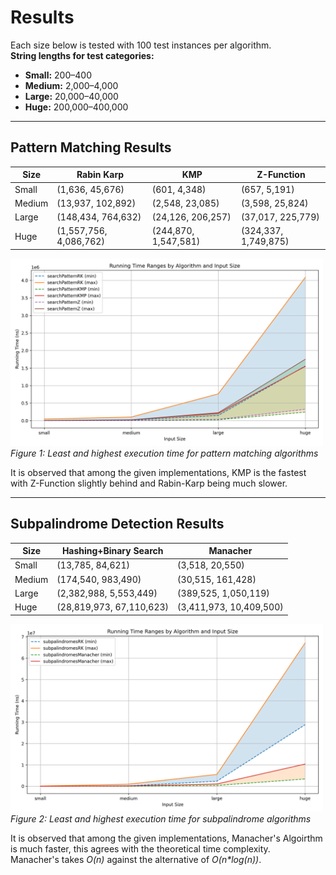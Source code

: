 # Results

Each size below is tested with 100 test instances per algorithm.  
**String lengths for test categories:**

- **Small:** 200–400  
- **Medium:** 2,000–4,000  
- **Large:** 20,000–40,000  
- **Huge:** 200,000–400,000  

---

## Pattern Matching Results

| **Size**  | **Rabin Karp**           | **KMP**                   | **Z-Function**            |
|-----------|--------------------------|---------------------------|---------------------------|
| Small     | (1,636, 45,676)          | (601, 4,348)              | (657, 5,191)              |
| Medium    | (13,937, 102,892)        | (2,548, 23,085)           | (3,598, 25,824)           |
| Large     | (148,434, 764,632)       | (24,126, 206,257)         | (37,017, 225,779)         |
| Huge      | (1,557,756, 4,086,762)   | (244,870, 1,547,581)      | (324,337, 1,749,875)      |

<p>
  <img src="pattern-stats.png" alt="Pattern Statistics Plot" width="500" height="300" />
  <br />
  <em>Figure 1: Least and highest execution time for pattern matching algorithms</em>
</p>

It is observed that among the given implementations, KMP is the fastest with Z-Function slightly behind and Rabin-Karp being much slower.

---

## Subpalindrome Detection Results

| **Size**  | **Hashing+Binary Search** | **Manacher**                 |
|-----------|---------------------------|------------------------------|
| Small     | (13,785, 84,621)          | (3,518, 20,550)              |
| Medium    | (174,540, 983,490)        | (30,515, 161,428)            |
| Large     | (2,382,988, 5,553,449)    | (389,525, 1,050,119)         |
| Huge      | (28,819,973, 67,110,623)  | (3,411,973, 10,409,500)      |

<p>
  <img src="palindrome-stats.png" alt="Palindrome Statistics Plot" width="500" height="300" />
  <br />
  <em>Figure 2: Least and highest execution time for subpalindrome algorithms</em>
</p>

It is observed that among the given implementations, Manacher's Algoirthm is much faster, this agrees with the theoretical time complexity.  
Manacher's takes *O(n)* against the alternative of *O(n\*log(n))*.